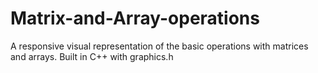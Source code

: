 # Matrix-and-Array-operations
A responsive visual representation of the basic operations with matrices and arrays. Built in C++ with graphics.h

